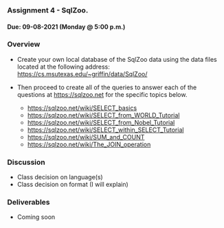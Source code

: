 ### Assignment 4 - SqlZoo.
#### Due: 09-08-2021 (Monday @ 5:00 p.m.)

### Overview

- Create your own local database of the SqlZoo data using the data files located at the following address:
https://cs.msutexas.edu/~griffin/data/SqlZoo/

- Then proceed to create all of the queries to answer each of the questions at https://sqlzoo.net for the specific topics below.
  * https://sqlzoo.net/wiki/SELECT_basics
  * https://sqlzoo.net/wiki/SELECT_from_WORLD_Tutorial
  * https://sqlzoo.net/wiki/SELECT_from_Nobel_Tutorial
  * https://sqlzoo.net/wiki/SELECT_within_SELECT_Tutorial
  * https://sqlzoo.net/wiki/SUM_and_COUNT
  * https://sqlzoo.net/wiki/The_JOIN_operation

### Discussion 

- Class decision on language(s)
- Class decision on format (I will explain)

### Deliverables

- Coming soon